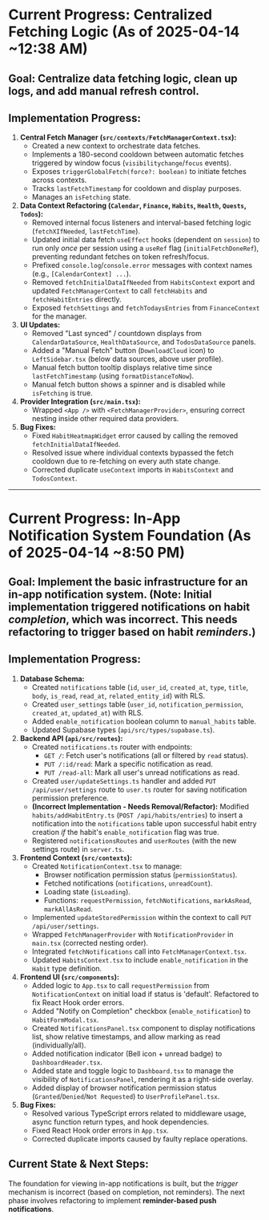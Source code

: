 # Current Progress: Centralized Fetching Logic (As of 2025-04-14 ~12:38 AM)

## Goal: Centralize data fetching logic, clean up logs, and add manual refresh control.

## Implementation Progress:

1.  **Central Fetch Manager (`src/contexts/FetchManagerContext.tsx`):**
    - Created a new context to orchestrate data fetches.
    - Implements a 180-second cooldown between automatic fetches triggered by window focus (`visibilitychange`/`focus` events).
    - Exposes `triggerGlobalFetch(force?: boolean)` to initiate fetches across contexts.
    - Tracks `lastFetchTimestamp` for cooldown and display purposes.
    - Manages an `isFetching` state.
2.  **Data Context Refactoring (`Calendar`, `Finance`, `Habits`, `Health`, `Quests`, `Todos`):**
    - Removed internal focus listeners and interval-based fetching logic (`fetchXIfNeeded`, `lastFetchTime`).
    - Updated initial data fetch `useEffect` hooks (dependent on `session`) to run only _once_ per session using a `useRef` flag (`initialFetchDoneRef`), preventing redundant fetches on token refresh/focus.
    - Prefixed `console.log`/`console.error` messages with context names (e.g., `[CalendarContext] ...`).
    - Removed `fetchInitialDataIfNeeded` from `HabitsContext` export and updated `FetchManagerContext` to call `fetchHabits` and `fetchHabitEntries` directly.
    - Exposed `fetchSettings` and `fetchTodaysEntries` from `FinanceContext` for the manager.
3.  **UI Updates:**
    - Removed "Last synced" / countdown displays from `CalendarDataSource`, `HealthDataSource`, and `TodosDataSource` panels.
    - Added a "Manual Fetch" button (`DownloadCloud` icon) to `LeftSidebar.tsx` (below data sources, above user profile).
    - Manual fetch button tooltip displays relative time since `lastFetchTimestamp` (using `formatDistanceToNow`).
    - Manual fetch button shows a spinner and is disabled while `isFetching` is true.
4.  **Provider Integration (`src/main.tsx`):**
    - Wrapped `<App />` with `<FetchManagerProvider>`, ensuring correct nesting inside other required data providers.
5.  **Bug Fixes:**
    - Fixed `HabitHeatmapWidget` error caused by calling the removed `fetchInitialDataIfNeeded`.
    - Resolved issue where individual contexts bypassed the fetch cooldown due to re-fetching on every auth state change.
    - Corrected duplicate `useContext` imports in `HabitsContext` and `TodosContext`.

---

# Current Progress: In-App Notification System Foundation (As of 2025-04-14 ~8:50 PM)

## Goal: Implement the basic infrastructure for an in-app notification system. (Note: Initial implementation triggered notifications on habit _completion_, which was incorrect. This needs refactoring to trigger based on habit _reminders_.)

## Implementation Progress:

1.  **Database Schema:**
    - Created `notifications` table (`id`, `user_id`, `created_at`, `type`, `title`, `body`, `is_read`, `read_at`, `related_entity_id`) with RLS.
    - Created `user_settings` table (`user_id`, `notification_permission`, `created_at`, `updated_at`) with RLS.
    - Added `enable_notification` boolean column to `manual_habits` table.
    - Updated Supabase types (`api/src/types/supabase.ts`).
2.  **Backend API (`api/src/routes`):**
    - Created `notifications.ts` router with endpoints:
      - `GET /`: Fetch user's notifications (all or filtered by `read` status).
      - `PUT /:id/read`: Mark a specific notification as read.
      - `PUT /read-all`: Mark all user's unread notifications as read.
    - Created `user/updateSettings.ts` handler and added `PUT /api/user/settings` route to `user.ts` router for saving notification permission preference.
    - **(Incorrect Implementation - Needs Removal/Refactor):** Modified `habits/addHabitEntry.ts` (`POST /api/habits/entries`) to insert a notification into the `notifications` table upon successful habit entry creation _if_ the habit's `enable_notification` flag was true.
    - Registered `notificationsRoutes` and `userRoutes` (with the new settings route) in `server.ts`.
3.  **Frontend Context (`src/contexts`):**
    - Created `NotificationContext.tsx` to manage:
      - Browser notification permission status (`permissionStatus`).
      - Fetched notifications (`notifications`, `unreadCount`).
      - Loading state (`isLoading`).
      - Functions: `requestPermission`, `fetchNotifications`, `markAsRead`, `markAllAsRead`.
    - Implemented `updateStoredPermission` within the context to call `PUT /api/user/settings`.
    - Wrapped `FetchManagerProvider` with `NotificationProvider` in `main.tsx` (corrected nesting order).
    - Integrated `fetchNotifications` call into `FetchManagerContext.tsx`.
    - Updated `HabitsContext.tsx` to include `enable_notification` in the `Habit` type definition.
4.  **Frontend UI (`src/components`):**
    - Added logic to `App.tsx` to call `requestPermission` from `NotificationContext` on initial load if status is 'default'. Refactored to fix React Hook order errors.
    - Added "Notify on Completion" checkbox (`enable_notification`) to `HabitFormModal.tsx`.
    - Created `NotificationsPanel.tsx` component to display notifications list, show relative timestamps, and allow marking as read (individually/all).
    - Added notification indicator (Bell icon + unread badge) to `DashboardHeader.tsx`.
    - Added state and toggle logic to `Dashboard.tsx` to manage the visibility of `NotificationsPanel`, rendering it as a right-side overlay.
    - Added display of browser notification permission status (`Granted`/`Denied`/`Not Requested`) to `UserProfilePanel.tsx`.
5.  **Bug Fixes:**
    - Resolved various TypeScript errors related to middleware usage, async function return types, and hook dependencies.
    - Fixed React Hook order errors in `App.tsx`.
    - Corrected duplicate imports caused by faulty replace operations.

## Current State & Next Steps:

The foundation for viewing in-app notifications is built, but the _trigger_ mechanism is incorrect (based on completion, not reminders). The next phase involves refactoring to implement **reminder-based push notifications**.
